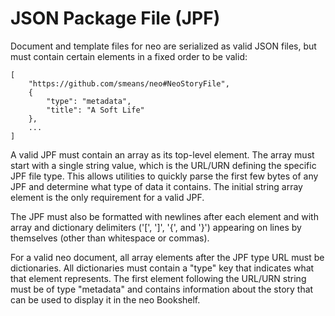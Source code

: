 # JSON Package File (JPF)
Document and template files for neo are serialized as valid JSON files, but must contain certain elements in a fixed order to be valid:

```
[
	"https://github.com/smeans/neo#NeoStoryFile",
	{
		"type": "metadata",
		"title": "A Soft Life"
	},
	... 
]
```

A valid JPF must contain an array as its top-level element. The array must start with a single string value, which is the URL/URN defining the specific JPF file type. This allows utilities to quickly parse the first few bytes of any JPF and determine what type of data it contains. The initial string array element is the only requirement for a valid JPF.

The JPF must also be formatted with newlines after each element and with array and dictionary delimiters ('[', ']', '{', and '}') appearing on lines by themselves (other than whitespace or commas).

For a valid neo document, all array elements after the JPF type URL must be dictionaries. All dictionaries must contain a "type" key that indicates what that element represents. The first element following the URL/URN string must be of type "metadata" and contains information about the story that can be used to display it in the neo Bookshelf.